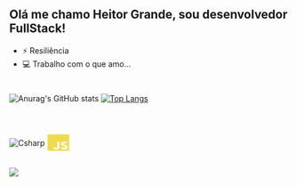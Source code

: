 ## Olá me chamo Heitor Grande, sou desenvolvedor FullStack!

- ⚡ Resiliência
- 💻 Trabalho com o que amo...

#

![Anurag's GitHub stats](https://github-readme-stats.vercel.app/api?username=Heitor-Grande&show_icons=true&theme=dracula&count_private=true)
[![Top Langs](https://github-readme-stats.vercel.app/api/top-langs/?username=Heitor-Grande&theme=dracula&langs_count=8)](https://github.com/guilhermesant0sgithub-readme-stats)

#

<div style="display: inline_block"><br>
  <img align="center" alt="Csharp" height="30" width="40" src="https://img.shields.io/badge/Node.js-43853D?style=for-the-badge&logo=node.js&logoColor=white">
  <img align="center" alt="Javascript" height="30" width="40" src="https://raw.githubusercontent.com/devicons/devicon/master/icons/javascript/javascript-plain.svg">
</div>
  
  ##
 
<div> 
  <a href="https://www.linkedin.com/in/heitor-grande-a936b3227" target="_blank"><img src="https://img.shields.io/badge/-LinkedIn-%230077B5?style=for-the-badge&logo=linkedin&logoColor=white" target="_blank"></a> 
  
</div>
